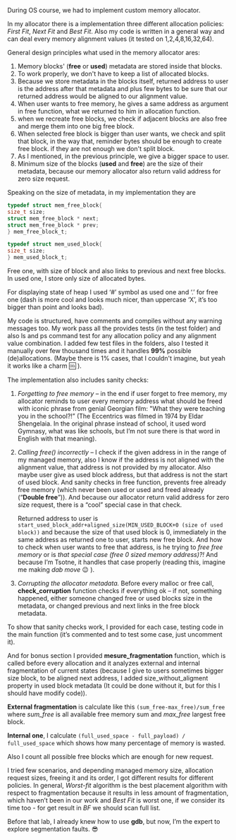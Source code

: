 During OS course, we had to implement custom memory allocator.

In my allocator there is a implementation three different allocation policies: *First Fit*, *Next Fit* and
*Best Fit*. Also my code is written in a general way and can deal every memory alignment values (it
tested on 1,2,4,8,16,32,64).

General design principles what used in the memory allocator ares:
1. Memory blocks' (**free** or **used**) metadata are stored inside that blocks.
2. To work properly, we don't have to keep a list of allocated blocks.
3. Because we store metadata in the blocks itself, returned address to user is the address after
that metadata and plus few bytes to be sure that our returned address would be aligned to our
alignment value.
4. When user wants to free memory, he gives a same address as argument in free function,
what we returned to him in allocation function.
5. when we recreate free blocks, we check if adjacent blocks are also free and merge them into
one big free block.
6. When selected free block is bigger than user wants, we check and split that block, in the way
that, reminder bytes should be enough to create free block. if they are not enough we don't
split block.
7. As I mentioned, in the previous principle, we give a bigger space to user.
8. Minimum size of the blocks (**used** and **free**) are the size of their metadata, because our
memory allocator also return valid address for zero size request.

Speaking on the size of metadata, in my implementation they are
```C
typedef struct mem_free_block{
size_t size;
struct mem_free_block * next;
struct mem_free_block * prev;
} mem_free_block_t;
```
```C
typedef struct mem_used_block{
size_t size;
} mem_used_block_t;
```
Free one, with size of block and also links to previous and next free blocks. In used one, I store only
size of allocated bytes.

For displaying state of heap I used ‘#’ symbol as used one and ‘.’ for free one (dash is more cool
and looks much nicer, than uppercase ‘X’, it’s too bigger than point and looks bad).

My code is structured, have comments and compiles without any warning messages too. My work
pass all the provides tests (in the test folder) and also ls and ps command test for any allocation
policy and any alignment value combination. I added few test files in the folders, also I tested it
manually over few thousand times and it handles **99%** possible (de)allocations. (Maybe there is 1%
cases, that I couldn't imagine, but yeah it works like a charm :cool: ).

The implementation also includes sanity checks:
1. *Forgetting to free memory* – in the end if user forget to free memory, my allocator reminds
to user every memory address what should be freed with iconic phrase from genial
Georgian film: "What they were teaching you in the school?!” (The Eccentrics was filmed
in 1974 by Eldar Shengelaia. In the original phrase instead of school, it used word
Gymnasy, what was like schools, but I’m not sure there is that word in English with that
meaning).

2. *Calling free() incorrectly* – I check if the given address in in the range of my managed
memory, also I know if the address is not aligned with the alignment value, that address is
not provided by my allocator. Also maybe user give as used block address, but that address
is not the start of used block. And sanity checks in free function, prevents free already free
memory (which never been used or used and freed already (“**Double free**”)). And because
our allocator return valid address for zero size request, there is a “cool” special case in that
check. 

    Returned address to user is `start_used_block_addr+aligned_size(MIN_USED_BLOCK+0 (size of used block))` and because the size of that used block is 0, immediately in the same address as returned one to
user, starts new free block. And how to check when user wants to free that address, is he
trying to *free free memory* or is *that special case (free 0 sized memory address)?!* And because I’m Tsotne, it handles that case properly (reading this, imagine me making *dab move* :wink: ).

3. *Corrupting the allocator metadata.* Before every malloc or free call, **check_corruption**
function checks if everything ok – if not, something happened, either someone changed free
or used blocks size in the metadata, or changed previous and next links in the free block
metadata.

To show that sanity checks work, I provided for each case, testing code in the main function (it’s
commented and to test some case, just uncomment it).

And for bonus section I provided **mesure_fragmentation** function, which is called before every
allocation and it analyzes external and internal fragmentation of current states (because I give to
users sometimes bigger size block, to be aligned next address, I added size_without_aligment
property in used block metadata (It could be done without it, but for this I should have modify
code)).

**External fragmentation** is calculate like this `(sum_free-max_free)/sum_free` where *sum_free* is all
available free memory sum and *max_free* largest free block.

**Internal one**, I calculate `(full_used_space - full_payload) / full_used_space` which shows how many
percentage of memory is wasted.

Also I count all possible free blocks which are enough for new request.

I tried few scenarios, and depending managed memory size, allocation request sizes, freeing it and its order, I got different results for different policies. In general, *Worst-fit* algorithm is the best placement algorithm with respect to fragmentation because it results in less amount of fragmentation, which haven’t been in our work and *Best Fit* is worst one, if we consider its time too - for get result in *BF* we should scan full list.

Before that lab, I already knew how to use **gdb**, but now, I’m the expert to explore segmentation faults. :sunglasses:
